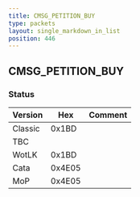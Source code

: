 ```yaml
---
title: CMSG_PETITION_BUY
type: packets
layout: single_markdown_in_list
position: 446
---
```


## CMSG_PETITION_BUY

### Status

Version    | Hex        | Comment
---------- | ---------- | ---------- 
Classic    | 0x1BD      | 
TBC        |            | 
WotLK      | 0x1BD      | 
Cata       | 0x4E05     | 
MoP        | 0x4E05     | 